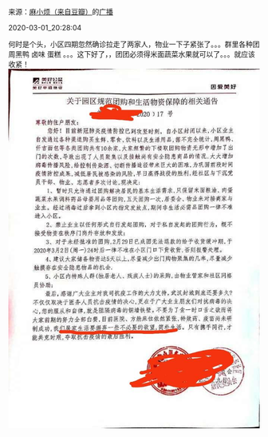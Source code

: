 来源：[麻小烦（来自豆瓣）](https://www.douban.com/people/maxiaofan/)的[广播](https://www.douban.com/people/maxiaofan/status/2842922594/)


2020-03-01_20:28:04


何时是个头，小区四期忽然确诊拉走了两家人，物业一下子紧张了。。。群里各种团周黑鸭 卤味 蛋糕 。。。这下好了，，团团必须得米面蔬菜水果就可以了。。。就应该收紧！
![](./pic/2020-03-01_20:28:04-麻小烦的广播1.jpg)  

